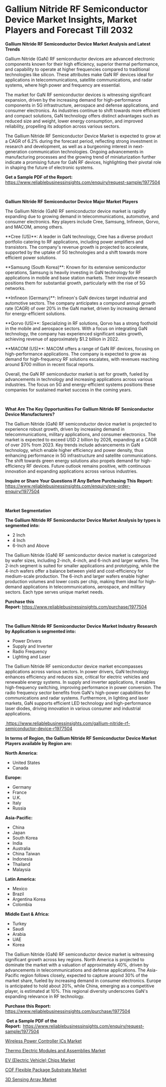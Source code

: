 <p><h1>Gallium Nitride RF Semiconductor Device Market Insights, Market Players and Forecast Till 2032</h1></p><p><strong>Gallium Nitride RF Semiconductor Device Market Analysis and Latest Trends</strong></p>
<p><p>Gallium Nitride (GaN) RF semiconductor devices are advanced electronic components known for their high efficiency, superior thermal performance, and capability to operate at higher frequencies compared to traditional technologies like silicon. These attributes make GaN RF devices ideal for applications in telecommunications, satellite communications, and radar systems, where high power and frequency are essential.</p><p>The market for GaN RF semiconductor devices is witnessing significant expansion, driven by the increasing demand for high-performance components in 5G infrastructure, aerospace and defense applications, and consumer electronics. As industries continue to shift towards more efficient and compact solutions, GaN technology offers distinct advantages such as reduced size and weight, lower energy consumption, and improved reliability, propelling its adoption across various sectors.</p><p>The Gallium Nitride RF Semiconductor Device Market is expected to grow at a CAGR of 6.2% during the forecast period, reflecting strong investment in research and development, as well as a burgeoning interest in next-generation communication technologies. Ongoing advancements in manufacturing processes and the growing trend of miniaturization further indicate a promising future for GaN RF devices, highlighting their pivotal role in shaping the future of electronic systems.</p></p>
<p><strong>Get a Sample PDF of the Report:&nbsp;</strong> <a href="https://www.reliablebusinessinsights.com/enquiry/request-sample/1977504?utm_campaign=1091&utm_medium=2&utm_source=Github&utm_content=ia&utm_term=13022025&utm_id=gallium-nitride-rf-semiconductor-device">https://www.reliablebusinessinsights.com/enquiry/request-sample/1977504</a></p>
<p>&nbsp;</p>
<p><strong>Gallium Nitride RF Semiconductor Device Major Market Players</strong></p>
<p><p>The Gallium Nitride (GaN) RF semiconductor device market is rapidly expanding due to growing demand in telecommunications, automotive, and consumer electronics. Key players include Cree, Samsung, Infineon, Qorvo, and MACOM, among others.</p><p>**Cree (US)**: A leader in GaN technology, Cree has a diverse product portfolio catering to RF applications, including power amplifiers and transistors. The company's revenue growth is projected to accelerate, supported by the uptake of 5G technologies and a shift towards more efficient power solutions.</p><p>**Samsung (South Korea)**: Known for its extensive semiconductor operations, Samsung is heavily investing in GaN technology for RF applications in mobile and base station markets. Their innovative research positions them for substantial growth, particularly with the rise of 5G networks.</p><p>**Infineon (Germany)**: Infineon's GaN devices target industrial and automotive sectors. The company anticipates a compound annual growth rate (CAGR) of over 20% in the GaN market, driven by increasing demand for energy-efficient solutions.</p><p>**Qorvo (US)**: Specializing in RF solutions, Qorvo has a strong foothold in the mobile and aerospace sectors. With a focus on integrating GaN technology, the company has experienced significant sales growth, achieving revenue of approximately $1.2 billion in 2022.</p><p>**MACOM (US)**: MACOM offers a range of GaN RF devices, focusing on high-performance applications. The company is expected to grow as demand for high-frequency RF solutions escalates, with revenues reaching around $700 million in recent fiscal reports.</p><p>Overall, the GaN RF semiconductor market is set for growth, fueled by advancements in technology and increasing applications across various industries. The focus on 5G and energy-efficient systems positions these companies for sustained market success in the coming years.</p></p>
<p>&nbsp;</p>
<p><strong>What Are The Key Opportunities For Gallium Nitride RF Semiconductor Device Manufacturers?</strong></p>
<p><p>The Gallium Nitride (GaN) RF semiconductor device market is projected to experience robust growth, driven by increasing demand in telecommunications, military applications, and consumer electronics. The market is expected to exceed USD 2 billion by 2026, expanding at a CAGR of over 20% from 2023. Key trends include advancements in GaN technology, which enable higher efficiency and power density, thus enhancing performance in 5G infrastructure and satellite communications. The shift towards green energy solutions also propels demand for high-efficiency RF devices. Future outlook remains positive, with continuous innovation and expanding applications across various industries.</p></p>
<p><strong>Inquire or Share Your Questions If Any Before Purchasing This Report:</strong> <a href="https://www.reliablebusinessinsights.com/enquiry/pre-order-enquiry/1977504?utm_campaign=1091&utm_medium=2&utm_source=Github&utm_content=ia&utm_term=13022025&utm_id=gallium-nitride-rf-semiconductor-device">https://www.reliablebusinessinsights.com/enquiry/pre-order-enquiry/1977504</a></p>
<p>&nbsp;</p>
<p><strong>Market Segmentation</strong></p>
<p><strong>The Gallium Nitride RF Semiconductor Device Market Analysis by types is segmented into:</strong></p>
<p><ul><li>2 Inch</li><li>4 Inch</li><li>6-Inch and Above</li></ul></p>
<p><p>The Gallium Nitride (GaN) RF semiconductor device market is categorized by wafer sizes, including 2-inch, 4-inch, and 6-inch and larger wafers. The 2-inch segment is suited for smaller applications and prototyping, while the 4-inch wafers offer a balance between yield and cost-efficiency for medium-scale production. The 6-inch and larger wafers enable higher production volumes and lower costs per chip, making them ideal for high-demand applications in telecommunications, aerospace, and military sectors. Each type serves unique market needs.</p></p>
<p><strong>Purchase this Report:&nbsp;</strong><a href="https://www.reliablebusinessinsights.com/purchase/1977504?utm_campaign=1091&utm_medium=2&utm_source=Github&utm_content=ia&utm_term=13022025&utm_id=gallium-nitride-rf-semiconductor-device">https://www.reliablebusinessinsights.com/purchase/1977504</a></p>
<p>&nbsp;</p>
<p><strong>The Gallium Nitride RF Semiconductor Device Market Industry Research by Application is segmented into:</strong></p>
<p><ul><li>Power Drivers</li><li>Supply and Inverter</li><li>Radio Frequency</li><li>Lighting and Laser</li></ul></p>
<p><p>The Gallium Nitride RF semiconductor device market encompasses applications across various sectors. In power drivers, GaN technology enhances efficiency and reduces size, critical for electric vehicles and renewable energy systems. In supply and inverter applications, it enables high-frequency switching, improving performance in power conversion. The radio frequency sector benefits from GaN's high-power capabilities for communications and radar systems. Furthermore, in lighting and laser markets, GaN supports efficient LED technology and high-performance laser diodes, driving innovation in various consumer and industrial applications.</p></p>
<p><a href="https://www.reliablebusinessinsights.com/gallium-nitride-rf-semiconductor-device-r1977504?utm_campaign=1091&utm_medium=2&utm_source=Github&utm_content=ia&utm_term=13022025&utm_id=gallium-nitride-rf-semiconductor-device">&nbsp;https://www.reliablebusinessinsights.com/gallium-nitride-rf-semiconductor-device-r1977504</a></p>
<p><strong>In terms of Region, the Gallium Nitride RF Semiconductor Device Market Players available by Region are:</strong></p>
<p>
    <p> <strong> North America: </strong>
        <ul>
            <li>United States</li>
            <li>Canada</li>
        </ul>
        </p> 
    <p> <strong> Europe: </strong>
        <ul>
            <li>Germany</li>
            <li>France</li>
            <li>U.K.</li>
            <li>Italy</li>
            <li>Russia</li>
        </ul>
        </p> 
    <p> <strong> Asia-Pacific: </strong>
        <ul>
            <li>China</li>
            <li>Japan</li>
            <li>South Korea</li>
            <li>India</li>
            <li>Australia</li>
            <li>China Taiwan</li>
            <li>Indonesia</li>
            <li>Thailand</li>
            <li>Malaysia</li>
        </ul>
        </p> 
    <p> <strong> Latin America: </strong>
        <ul>
            <li>Mexico</li>
            <li>Brazil</li>
            <li>Argentina Korea</li>
            <li>Colombia</li>
        </ul>
        </p> 
    <p> <strong> Middle East & Africa: </strong>
        <ul>
            <li>Turkey</li>
            <li>Saudi</li>
            <li>Arabia</li>
            <li>UAE</li>
            <li>Korea</li>
        </ul>
    </p>
    </p>
<p><p>The Gallium Nitride (GaN) RF semiconductor device market is witnessing significant growth across key regions. North America is projected to dominate the market with a valuation of approximately 40%, driven by advancements in telecommunications and defense applications. The Asia-Pacific region follows closely, expected to capture around 30% of the market share, fueled by increasing demand in consumer electronics. Europe is anticipated to hold about 20%, while China, emerging as a competitive player, is estimated at 10%. This regional diversity underscores GaN's expanding relevance in RF technology.</p></p>
<p><strong>Purchase this Report: </strong><a href="https://www.reliablebusinessinsights.com/purchase/1977504?utm_campaign=1091&utm_medium=2&utm_source=Github&utm_content=ia&utm_term=13022025&utm_id=gallium-nitride-rf-semiconductor-device">https://www.reliablebusinessinsights.com/purchase/1977504</a></p>
<p>&nbsp;<strong>Get a Sample PDF of the Report:&nbsp;&nbsp;</strong><a href="https://www.reliablebusinessinsights.com/enquiry/request-sample/1977504?utm_campaign=1091&utm_medium=2&utm_source=Github&utm_content=ia&utm_term=13022025&utm_id=gallium-nitride-rf-semiconductor-device">https://www.reliablebusinessinsights.com/enquiry/request-sample/1977504</a></p>
<p><strong></strong></p>
<p><p><a href="https://github.com/popupioo/Market-Research-Report-List-1/blob/main/wireless-power-controller-ics-market.md?utm_campaign=1091&utm_medium=2&utm_source=Github&utm_content=ia&utm_term=13022025&utm_id=gallium-nitride-rf-semiconductor-device">Wireless Power Controller ICs Market</a></p><p><a href="https://github.com/felishtimoti/Market-Research-Report-List-1/blob/main/thermo-electric-modules-and-assemblies-market.md?utm_campaign=1091&utm_medium=2&utm_source=Github&utm_content=ia&utm_term=13022025&utm_id=gallium-nitride-rf-semiconductor-device">Thermo Electric Modules and Assemblies Market</a></p><p><a href="https://github.com/briandahm87/Market-Research-Report-List-1/blob/main/ev-electric-vehicle-chips-market.md?utm_campaign=1091&utm_medium=2&utm_source=Github&utm_content=ia&utm_term=13022025&utm_id=gallium-nitride-rf-semiconductor-device">EV (Electric Vehicle) Chips Market</a></p><p><a href="https://github.com/muhjanaidu/Market-Research-Report-List-1/blob/main/cof-flexible-package-substrate-market.md?utm_campaign=1091&utm_medium=2&utm_source=Github&utm_content=ia&utm_term=13022025&utm_id=gallium-nitride-rf-semiconductor-device">COF Flexible Package Substrate Market</a></p><p><a href="https://github.com/hneefdelwyn/Market-Research-Report-List-1/blob/main/3d-sensing-array-market.md?utm_campaign=1091&utm_medium=2&utm_source=Github&utm_content=ia&utm_term=13022025&utm_id=gallium-nitride-rf-semiconductor-device">3D Sensing Array Market</a></p></p>